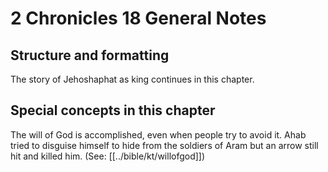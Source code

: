 # 2 Chronicles 18 General Notes
## Structure and formatting

The story of Jehoshaphat as king continues in this chapter.

## Special concepts in this chapter

The will of God is accomplished, even when people try to avoid it. Ahab tried to disguise himself to hide from the soldiers of Aram but an arrow still hit and killed him. (See: [[../bible/kt/willofgod]])